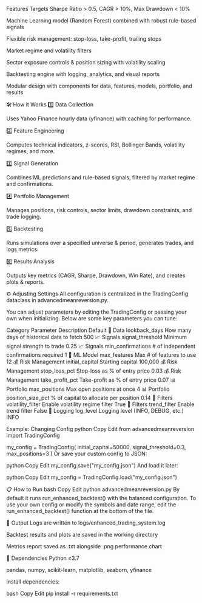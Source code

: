 Features
Targets Sharpe Ratio > 0.5, CAGR > 10%, Max Drawdown < 10%

Machine Learning model (Random Forest) combined with robust rule-based signals

Flexible risk management: stop-loss, take-profit, trailing stops

Market regime and volatility filters

Sector exposure controls & position sizing with volatility scaling

Backtesting engine with logging, analytics, and visual reports

Modular design with components for data, features, models, portfolio, and results

🛠 How it Works
1️⃣ Data Collection

Uses Yahoo Finance hourly data (yfinance) with caching for performance.

2️⃣ Feature Engineering

Computes technical indicators, z-scores, RSI, Bollinger Bands, volatility regimes, and more.

3️⃣ Signal Generation

Combines ML predictions and rule-based signals, filtered by market regime and confirmations.

4️⃣ Portfolio Management

Manages positions, risk controls, sector limits, drawdown constraints, and trade logging.

5️⃣ Backtesting

Runs simulations over a specified universe & period, generates trades, and logs metrics.

6️⃣ Results Analysis

Outputs key metrics (CAGR, Sharpe, Drawdown, Win Rate), and creates plots & reports.

⚙️ Adjusting Settings
All configuration is centralized in the TradingConfig dataclass in advancedmeanreversion.py.

You can adjust parameters by editing the TradingConfig or passing your own when initializing.
Below are some key parameters you can tune:

Category	Parameter	Description	Default
📅 Data	lookback_days	How many days of historical data to fetch	500
📈 Signals	signal_threshold	Minimum signal strength to trade	0.25
📈 Signals	min_confirmations	# of independent confirmations required	1
🧪 ML Model	max_features	Max # of features to use	12
💰 Risk Management	initial_capital	Starting capital	100,000
💰 Risk Management	stop_loss_pct	Stop-loss as % of entry price	0.03
💰 Risk Management	take_profit_pct	Take-profit as % of entry price	0.07
📊 Portfolio	max_positions	Max open positions at once	4
📊 Portfolio	position_size_pct	% of capital to allocate per position	0.14
🧹 Filters	volatility_filter	Enable volatility regime filter	True
🧹 Filters	trend_filter	Enable trend filter	False
📄 Logging	log_level	Logging level (INFO, DEBUG, etc.)	INFO

Example: Changing Config
python
Copy
Edit
from advancedmeanreversion import TradingConfig

my_config = TradingConfig(
    initial_capital=50000,
    signal_threshold=0.3,
    max_positions=3
)
Or save your custom config to JSON:

python
Copy
Edit
my_config.save("my_config.json")
And load it later:

python
Copy
Edit
my_config = TradingConfig.load("my_config.json")

📋 How to Run
bash
Copy
Edit
python advancedmeanreversion.py
By default it runs run_enhanced_backtest() with the balanced configuration.
To use your own config or modify the symbols and date range, edit the run_enhanced_backtest() function at the bottom of the file.

📝 Output
Logs are written to logs/enhanced_trading_system.log

Backtest results and plots are saved in the working directory

Metrics report saved as .txt alongside .png performance chart

🔗 Dependencies
Python ≥3.7

pandas, numpy, scikit-learn, matplotlib, seaborn, yfinance

Install dependencies:

bash
Copy
Edit
pip install -r requirements.txt
